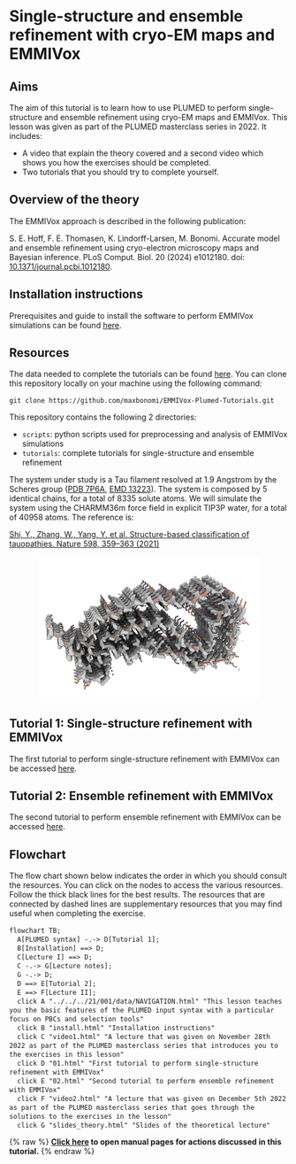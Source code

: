 # Single-structure and ensemble refinement with cryo-EM maps and EMMIVox

## Aims

The aim of this tutorial is to learn how to use PLUMED to perform single-structure and ensemble refinement using cryo-EM maps and EMMIVox.
This lesson was given as part of the PLUMED masterclass series in 2022. It includes:

* A video that explain the theory covered and a second video which shows you how the exercises should be completed.
* Two tutorials that you should try to complete yourself.

## Overview of the theory 

The EMMIVox approach is described in the following publication:

S. E. Hoff, F. E. Thomasen, K. Lindorff-Larsen, M. Bonomi. Accurate model and ensemble refinement using cryo-electron microscopy maps and Bayesian inference.
PLoS Comput. Biol. 20 (2024) e1012180. doi: [10.1371/journal.pcbi.1012180](https://doi.org/10.1371/journal.pcbi.1012180).

## Installation instructions
Prerequisites and guide to install the software to perform EMMIVox simulations can be found [here](install.md).

## Resources

The data needed to complete the tutorials can be found [here](https://github.com/maxbonomi/EMMIVox-Plumed-Tutorials). You can clone this repository locally on your machine using the following command:

````
git clone https://github.com/maxbonomi/EMMIVox-Plumed-Tutorials.git  
````

This repository contains the following 2 directories:
* `scripts`: python scripts used for preprocessing and analysis of EMMIVox simulations
* `tutorials`: complete tutorials for single-structure and ensemble refinement

The system under study is a Tau filament resolved at 1.9 Angstrom by the Scheres group
 ([PDB 7P6A](https://www.rcsb.org/structure/7P6A), [EMD 13223](https://www.ebi.ac.uk/emdb/EMD-13223)). The system is composed by 5 identical chains, for a total of 8335 solute atoms.
We will simulate the system using the CHARMM36m force field in explicit TIP3P water, for a total of 40958 atoms. The reference is:

[Shi, Y., Zhang, W., Yang, Y. et al. Structure-based classification of tauopathies. Nature 598, 359–363 (2021)](https://doi.org/10.1038/s41586-021-03911-7)

<p align="center">
  <img src="tau.png" width="400">
</p>


## Tutorial 1: Single-structure refinement with EMMIVox
The first tutorial to perform single-structure refinement with EMMIVox can be accessed [here](01.md).

## Tutorial 2: Ensemble refinement with EMMIVox
The second tutorial to perform ensemble refinement with EMMIVox can be accessed [here](02.md).

## Flowchart
The flow chart shown below indicates the order in which you should consult the resources.  You can click on the nodes to access the various resources.  Follow the thick black lines for the best results.  The resources that are connected by dashed lines are supplementary resources that you may find useful when completing the exercise. 

```mermaid
flowchart TB;
  A[PLUMED syntax] -.-> D[Tutorial 1];
  B[Installation] ==> D;
  C[Lecture I] ==> D;
  C -.-> G[Lecture notes];
  G -.-> D;
  D ==> E[Tutorial 2];
  E ==> F[Lecture II];
  click A "../../../21/001/data/NAVIGATION.html" "This lesson teaches you the basic features of the PLUMED input syntax with a particular focus on PBCs and selection tools"
  click B "install.html" "Installation instructions"
  click C "video1.html" "A lecture that was given on November 28th 2022 as part of the PLUMED masterclass series that introduces you to the exercises in this lesson"
  click D "01.html" "First tutorial to perform single-structure refinement with EMMIVox"
  click E "02.html" "Second tutorial to perform ensemble refinement with EMMIVox"
  click F "video2.html" "A lecture that was given on December 5th 2022 as part of the PLUMED masterclass series that goes through the solutions to the exercises in the lesson"
  click G "slides_theory.html" "Slides of the theoretical lecture"
```
{% raw %}
<b><a href="https://www.plumed.org/doc-master/user-doc/html/actionlist/?actions=PRINT,EMMIVOX,GROUP,MOLINFO,WHOLEMOLECULES,BIASVALUE" target="_blank">Click here</a> to open manual pages for actions discussed in this tutorial.</b>
{% endraw %}

